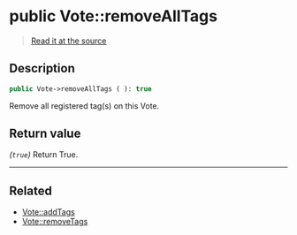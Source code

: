 # public Vote::removeAllTags

> [Read it at the source](https://github.com/julien-boudry/Condorcet/blob/master/src/Vote.php#L663)

## Description    

```php
public Vote->removeAllTags ( ): true
```

Remove all registered tag(s) on this Vote.


## Return value   

*(`true`)* Return True.


---------------------------------------

## Related

* [Vote::addTags](/Docs/api-reference/Vote%20Class/Vote--addTags().md)    
* [Vote::removeTags](/Docs/api-reference/Vote%20Class/Vote--removeTags().md)    
